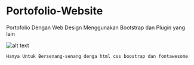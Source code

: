 # Portofolio-Website
Portofolio Dengan Web Design Menggunakan Bootstrap dan Plugin yang lain

![alt text](https://github.com/J3ndra/Portofolio-Website/blob/master/Capture.PNG)

```
Hanya Untuk Bersenang-senang denga html css boostrap dan fontawesome
```

